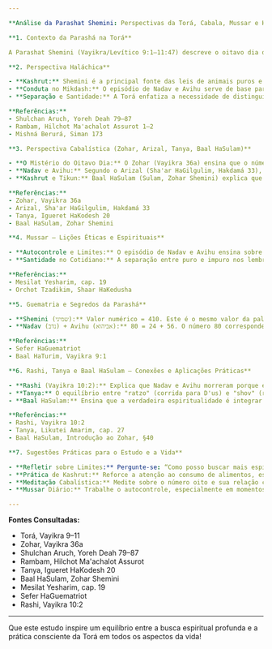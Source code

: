 ```yaml
---

**Análise da Parashat Shemini: Perspectivas da Torá, Cabala, Mussar e Halachá**

**1. Contexto da Parashá na Torá**

A Parashat Shemini (Vayikra/Levítico 9:1–11:47) descreve o oitavo dia da inauguração do Mishkan (Tabernáculo), o trágico falecimento dos filhos de Aharon, Nadav e Avihu, e as leis de kashrut (alimentos puros e impuros). O nome "Shemini" significa "oitavo", indicando um novo começo espiritual para o povo de Israel.

**2. Perspectiva Haláchica**

- **Kashrut:** Shemini é a principal fonte das leis de animais puros e impuros. O Shulchan Aruch (Yoreh Deah 79–87) detalha as espécies permitidas e proibidas, baseando-se nos sinais descritos na parashá (animais ruminantes com casco fendido, peixes com barbatanas e escamas, etc.).
- **Conduta no Mikdash:** O episódio de Nadav e Avihu serve de base para a proibição de servir no Templo sob efeito de álcool (Vayikra 10:9; Rambam, Hilchot Bi'at Mikdash 1:7).
- **Separação e Santidade:** A Torá enfatiza a necessidade de distinguir entre o puro e o impuro (Vayikra 11:47), princípio fundamental em toda a Halachá.

**Referências:**  
- Shulchan Aruch, Yoreh Deah 79–87  
- Rambam, Hilchot Ma'achalot Assurot 1–2  
- Mishná Berurá, Siman 173

**3. Perspectiva Cabalística (Zohar, Arizal, Tanya, Baal HaSulam)**

- **O Mistério do Oitavo Dia:** O Zohar (Vayikra 36a) ensina que o número oito representa o transcendente, aquilo que está acima da natureza (sete dias da criação). O Mishkan foi completado no oitavo dia, simbolizando a revelação da Luz Divina além dos limites do mundo físico.
- **Nadav e Avihu:** Segundo o Arizal (Sha'ar HaGilgulim, Hakdamá 33), os filhos de Aharon buscavam uma união mística com o Divino, mas sem a devida preparação e limites, resultando em sua morte. O Tanya (Igueret HaKodesh 20) explica que o desejo de "expirar na Divindade" deve ser equilibrado com a missão terrena.
- **Kashrut e Tikun:** Baal HaSulam (Sulam, Zohar Shemini) explica que os alimentos permitidos elevam a alma, enquanto os proibidos obscurecem a sensibilidade espiritual, afetando a conexão com a santidade.

**Referências:**  
- Zohar, Vayikra 36a  
- Arizal, Sha'ar HaGilgulim, Hakdamá 33  
- Tanya, Igueret HaKodesh 20  
- Baal HaSulam, Zohar Shemini

**4. Mussar – Lições Éticas e Espirituais**

- **Autocontrole e Limites:** O episódio de Nadav e Avihu ensina sobre a importância do autocontrole espiritual. O desejo de se aproximar de D'us deve ser canalizado com humildade e respeito às fronteiras estabelecidas pela Torá (Mesilat Yesharim, cap. 19).
- **Santidade no Cotidiano:** A separação entre puro e impuro nos lembra que a santidade se manifesta nas escolhas diárias, especialmente no que consumimos e como nos comportamos.

**Referências:**  
- Mesilat Yesharim, cap. 19  
- Orchot Tzadikim, Shaar HaKedusha

**5. Guematria e Segredos da Parashá**

- **Shemini (שמיני):** Valor numérico = 410. Este é o mesmo valor da palavra "Kadosh" (קדוש, 410), indicando que o oitavo dia é um portal para a santidade suprema.
- **Nadav (נדב) + Avihu (אביהוא):** 56 + 24 = 80. O número 80 corresponde à letra "פ" (Peh), simbolizando a boca, sugerindo que o serviço no Templo requer pureza de intenção e expressão.

**Referências:**  
- Sefer HaGuematriot  
- Baal HaTurim, Vayikra 9:1

**6. Rashi, Tanya e Baal HaSulam – Conexões e Aplicações Práticas**

- **Rashi (Vayikra 10:2):** Explica que Nadav e Avihu morreram porque entraram sem permissão e trouxeram "fogo estranho". No peshat, é uma lição sobre obediência; no sod, sobre os perigos do êxtase espiritual sem limites.
- **Tanya:** O equilíbrio entre "ratzo" (corrida para D'us) e "shov" (retorno à missão terrena) é fundamental para uma vida judaica saudável.
- **Baal HaSulam:** Ensina que a verdadeira espiritualidade é integrar o desejo de se elevar com o serviço prático no mundo.

**Referências:**  
- Rashi, Vayikra 10:2  
- Tanya, Likutei Amarim, cap. 27  
- Baal HaSulam, Introdução ao Zohar, §40

**7. Sugestões Práticas para o Estudo e a Vida**

- **Refletir sobre Limites:** Pergunte-se: “Como posso buscar mais espiritualidade sem perder o equilíbrio com minhas obrigações práticas?”
- **Prática de Kashrut:** Reforce a atenção ao consumo de alimentos, estudando as leis e suas razões espirituais.
- **Meditação Cabalística:** Medite sobre o número oito e sua relação com o infinito, buscando transcender limitações pessoais.
- **Mussar Diário:** Trabalhe o autocontrole, especialmente em momentos de entusiasmo espiritual.

---
```


**Fontes Consultadas:**  
- Torá, Vayikra 9–11  
- Zohar, Vayikra 36a  
- Shulchan Aruch, Yoreh Deah 79–87  
- Rambam, Hilchot Ma'achalot Assurot  
- Tanya, Igueret HaKodesh 20  
- Baal HaSulam, Zohar Shemini  
- Mesilat Yesharim, cap. 19  
- Sefer HaGuematriot  
- Rashi, Vayikra 10:2

---

Que este estudo inspire um equilíbrio entre a busca espiritual profunda e a prática consciente da Torá em todos os aspectos da vida!